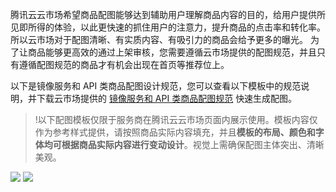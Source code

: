 腾讯云云市场希望商品配图能够达到辅助用户理解商品内容的目的，给用户提供所见即所得的体验，以此更快速的抓住用户的注意力，提升商品的点击率和转化率。所以云市场对于配图清晰、有实质内容、有吸引力的商品会给予更多的曝光。
为了让商品能够更高效的通过上架审核，您需要遵循云市场提供的配图规范，并且只有遵循配图规范的商品才有机会出现在首页等推荐位上。

以下是镜像服务和 API 类商品配图设计规范，您可以查看以下模板中的规范说明，并下载云市场提供的 [镜像服务和 API 类商品配图规范](https://main.qcloudimg.com/raw/4f3c35472221d32992ea99507286cac5.7z) 快速生成配图。 

>!以下配图模板仅限于服务商在腾讯云云市场页面内展示使用。模板内容仅作为参考样式提供，请按照商品实际内容填充，并且**模板的布局、颜色和字体均可根据商品实际内容进行变动设计**。视觉上需确保配图主体突出、清晰美观。

![](https://main.qcloudimg.com/raw/750f17a2968d64d2d1c2fdf77d37b464.png)
![](https://main.qcloudimg.com/raw/d41e25f8e0f4fbe4e710f9a0e4a1e5bf.png)
